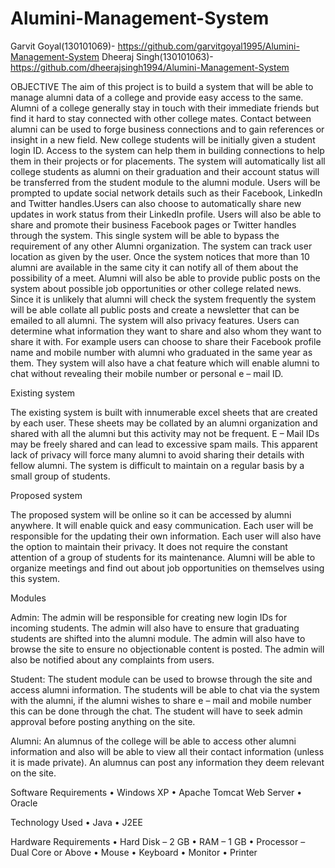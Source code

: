 # Alumini-Management-System

Garvit Goyal(130101069)- https://github.com/garvitgoyal1995/Alumini-Management-System
Dheeraj Singh(130101063)- https://github.com/dheerajsingh1994/Alumini-Management-System

OBJECTIVE
	The aim of this project is to build a system that will be able to manage alumni data of a college and provide easy access to the same. Alumni of a college generally stay in touch with their immediate friends but find it hard to stay connected with other college mates. Contact between alumni can be used to forge business connections and to gain references or insight in a new field.
	New college students will be initially given a student login ID. Access to the system can help them in building connections to help them in their projects or for placements.
	The system will automatically list all college students as alumni on their graduation and their account status will be transferred from the student module to the alumni module. Users will be prompted to update social network details such as their Facebook, LinkedIn and Twitter handles.Users can also choose to automatically share new updates in work status from their LinkedIn profile. Users will also be able to share and promote their business Facebook pages or Twitter handles through the system.
	This single system will be able to bypass the requirement of any other Alumni organization. The system can track user location as given by the user. Once the system notices that more than 10 alumni are available in the same city it can notify all of them about the possibility of a meet.
	Alumni will also be able to provide public posts on the system about possible job opportunities or other college related news. Since it is unlikely that alumni will check the system frequently the system will be able collate all public posts and create a newsletter that can be emailed to all alumni.
	The system will also privacy features. Users can determine what information they want to share and also whom they want to share it with. For example users can choose to share their Facebook profile name and mobile number with alumni who graduated in the same year as them. They system will also have a chat feature which will enable alumni to chat without revealing their mobile number or personal e – mail ID.

Existing system
	
  The existing system is built with innumerable excel sheets that are created by each user. These sheets may be collated by an alumni organization and shared with all the alumni but this activity may not be frequent. E – Mail IDs may be freely shared and can lead to excessive spam mails. This apparent lack of privacy will force many alumni to avoid sharing their details with fellow alumni. The system is difficult to maintain on a regular basis by a small group of students.

Proposed system
	
  The proposed system will be online so it can be accessed by alumni anywhere. It will enable quick and easy communication. Each user will be responsible for the updating their own information. Each user will also have the option to maintain their privacy. It does not require the constant attention of a group of students for its maintenance. Alumni will be able to organize meetings and find out about job opportunities on themselves using this system.

Modules

Admin: The admin will be responsible for creating new login IDs for incoming students. The admin will also have to ensure that graduating students are shifted into the alumni module. The admin will also have to browse the site to ensure no objectionable content is posted. The admin will also be notified about any complaints from users.

Student: The student module can be used to browse through the site and access alumni information. The students will be able to chat via the system with the alumni, if the alumni wishes to share e – mail and mobile number this can be done through the chat. The student will have to seek admin approval before posting anything on the site.

Alumni: An alumnus of the college will be able to access other alumni information and also will be able to view all their contact information (unless it is made private). An alumnus can post any information they deem relevant on the site.

Software Requirements
•	Windows XP
•	Apache Tomcat Web Server
•	Oracle

Technology Used
•	Java
•	J2EE

Hardware Requirements
•	Hard Disk – 2 GB
•	RAM – 1 GB
•	Processor – Dual Core or Above
•	Mouse
•	Keyboard
•	Monitor
•	Printer



